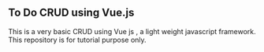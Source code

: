 ## To Do CRUD using Vue.js ##
This is a very basic CRUD using Vue js , a light weight javascript framework.
This repository is for tutorial purpose only.
